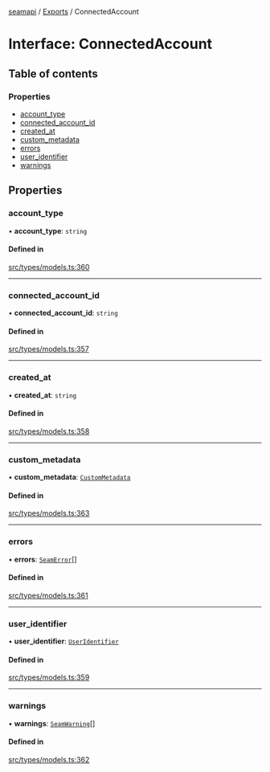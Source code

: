 [seamapi](../README.md) / [Exports](../modules.md) / ConnectedAccount

# Interface: ConnectedAccount

## Table of contents

### Properties

- [account\_type](ConnectedAccount.md#account_type)
- [connected\_account\_id](ConnectedAccount.md#connected_account_id)
- [created\_at](ConnectedAccount.md#created_at)
- [custom\_metadata](ConnectedAccount.md#custom_metadata)
- [errors](ConnectedAccount.md#errors)
- [user\_identifier](ConnectedAccount.md#user_identifier)
- [warnings](ConnectedAccount.md#warnings)

## Properties

### account\_type

• **account\_type**: `string`

#### Defined in

[src/types/models.ts:360](https://github.com/seamapi/javascript/blob/main/src/types/models.ts#L360)

___

### connected\_account\_id

• **connected\_account\_id**: `string`

#### Defined in

[src/types/models.ts:357](https://github.com/seamapi/javascript/blob/main/src/types/models.ts#L357)

___

### created\_at

• **created\_at**: `string`

#### Defined in

[src/types/models.ts:358](https://github.com/seamapi/javascript/blob/main/src/types/models.ts#L358)

___

### custom\_metadata

• **custom\_metadata**: [`CustomMetadata`](../modules.md#custommetadata)

#### Defined in

[src/types/models.ts:363](https://github.com/seamapi/javascript/blob/main/src/types/models.ts#L363)

___

### errors

• **errors**: [`SeamError`](SeamError.md)[]

#### Defined in

[src/types/models.ts:361](https://github.com/seamapi/javascript/blob/main/src/types/models.ts#L361)

___

### user\_identifier

• **user\_identifier**: [`UserIdentifier`](UserIdentifier.md)

#### Defined in

[src/types/models.ts:359](https://github.com/seamapi/javascript/blob/main/src/types/models.ts#L359)

___

### warnings

• **warnings**: [`SeamWarning`](SeamWarning.md)[]

#### Defined in

[src/types/models.ts:362](https://github.com/seamapi/javascript/blob/main/src/types/models.ts#L362)
